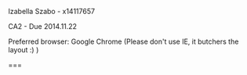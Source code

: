 Izabella Szabo - x14117657

CA2 - Due 2014.11.22

Preferred browser: Google Chrome 
(Please don't use IE, it butchers the layout :) )

===
